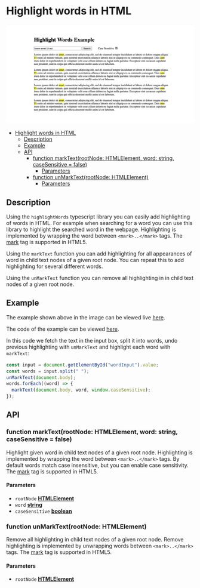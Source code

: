 <!-- Generated by documentation.js. Update this documentation by updating the source code. -->

# Highlight words in HTML

![example of Highlight Words ](exampleHighlightWords.jpg)

<!--ts-->
* [Highlight words in HTML](#highlight-words-in-html)
   * [Description](#description)
   * [Example](#example)
   * [API](#api)
      * [function markText(rootNode: HTMLElement, word: string, caseSensitive = false)](#function-marktextrootnode-htmlelement-word-string-casesensitive--false)
         * [Parameters](#parameters)
      * [function unMarkText(rootNode: HTMLElement)](#function-unmarktextrootnode-htmlelement)
         * [Parameters](#parameters-1)
<!--te-->

## Description

Using the `highlightWords` typescript library you can easily add highlighting of
words in HTML. For example when searching for a word you can use this library to
highlight the searched word in the webpage. Highlighting is implemented by wrapping
the word between `<mark>..</mark>` tags. The [mark][7] tag is supported in HTML5.

Using the `markText` function you can add highlighting for all appearances of word in
child text nodes of a given root node. You can repeat this to add highlighting for
several different words.

Using the `unMarkText` function you can remove all highlighting in in child text
nodes of a given root node.

## Example

The example shown above in the image can be viewed live
[here](https://raw.githack.com/harcokuppens/highlight-words/226f6be667c0332bbb266f172416cd904da17528/example/index.html).

The code of the example can be viewed
[here](https://github.com/harcokuppens/highlight-words/tree/main/example).

In this code we fetch the text in the input box, split it into words, undo previous
highlighting with `unMarkText` and highlight each word with `markText`:

```javascript
const input = document.getElementById("wordInput").value;
const words = input.split(" ");
unMarkText(document.body);
words.forEach((word) => {
  markText(document.body, word, window.caseSensitive);
});
```

## API

### function markText(rootNode: HTMLElement, word: string, caseSensitive = false)

Highlight given word in child text nodes of a given root node. Highlighting is
implemented by wrapping the word between `<mark>..</mark>` tags. By default words
match case insensitive, but you can enable case sensitivity. The [mark][7] tag is
supported in HTML5.

#### Parameters

- `rootNode` **[HTMLElement][5]**
- `word` **[string][6]**
- `caseSensitive` **[boolean][8]**&#x20;

### function unMarkText(rootNode: HTMLElement)

Remove all highlighting in child text nodes of a given root node. Remove highlighting
is implemented by unwrapping words between `<mark>..</mark>` tags. The [mark][7] tag
is supported in HTML5.

#### Parameters

- `rootNode` **[HTMLElement][5]**&#x20;

[1]: #marktext
[2]: #parameters
[3]: #unmarktext
[4]: #parameters-1
[5]: https://developer.mozilla.org/docs/Web/HTML/Element
[6]:
  https://developer.mozilla.org/docs/Web/JavaScript/Reference/Global_Objects/String
[7]: https://developer.mozilla.org/docs/Web/HTML/Element/mark
[8]:
  https://developer.mozilla.org/en-US/docs/Web/JavaScript/Reference/Global_Objects/Boolean

```

```
